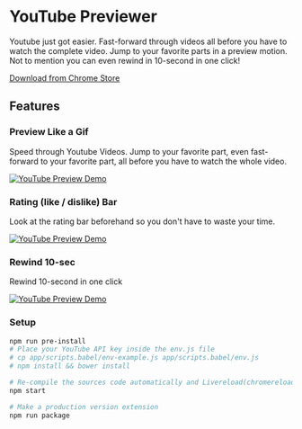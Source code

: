 # YouTube Previewer
Youtube just got easier. Fast-forward through videos all before you have to watch the complete video.  Jump to your favorite parts in a preview motion. Not to mention you can even rewind in 10-second in one click!

[Download from Chrome Store](https://chrome.google.com/webstore/detail/youtube-preview/gbkgikkleehfibaknfmdphhhacjfkdap?utm_source=github)

## Features
### Preview Like a Gif
Speed through Youtube Videos. Jump to your favorite part, even fast-forward to your favorite part, all before you have to watch the whole video.

[![YouTube Preview Demo](https://raw.githubusercontent.com/tennisonchan/youtube-preview/78ed272/assets/rainbow-cat-demo.gif)](https://chrome.google.com/webstore/detail/youtube-preview/gbkgikkleehfibaknfmdphhhacjfkdap?utm_source=github&utm_campaign=demo)

### Rating (like / dislike) Bar
Look at the rating bar beforehand so you don't have to waste your time.

[![YouTube Preview Demo](https://raw.githubusercontent.com/tennisonchan/youtube-preview/78ed272/assets/funny-cat-rating-bar.png)](https://chrome.google.com/webstore/detail/youtube-preview/gbkgikkleehfibaknfmdphhhacjfkdap?utm_source=github&utm_campaign=demo)

### Rewind 10-sec
Rewind 10-second in one click

[![YouTube Preview Demo](https://raw.githubusercontent.com/tennisonchan/youtube-preview/78ed272/assets/obama-10-sec-rewind-button.png)](https://chrome.google.com/webstore/detail/youtube-preview/gbkgikkleehfibaknfmdphhhacjfkdap?utm_source=github&utm_campaign=demo)

### Setup
```sh
npm run pre-install
# Place your YouTube API key inside the env.js file
# cp app/scripts.babel/env-example.js app/scripts.babel/env.js
# npm install && bower install

# Re-compile the sources code automatically and Livereload(chromereload.js) reloads the extension
npm start

# Make a production version extension
npm run package
```
